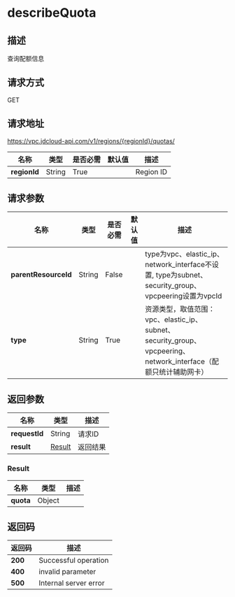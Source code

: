 # describeQuota


## 描述
查询配额信息

## 请求方式
GET

## 请求地址
https://vpc.jdcloud-api.com/v1/regions/{regionId}/quotas/

|名称|类型|是否必需|默认值|描述|
|---|---|---|---|---|
|**regionId**|String|True||Region ID|

## 请求参数
|名称|类型|是否必需|默认值|描述|
|---|---|---|---|---|
|**parentResourceId**|String|False||type为vpc、elastic_ip、network_interface不设置, type为subnet、security_group、vpcpeering设置为vpcId|
|**type**|String|True||资源类型，取值范围：vpc、elastic_ip、subnet、security_group、vpcpeering、network_interface（配额只统计辅助网卡）|


## 返回参数
|名称|类型|描述|
|---|---|---|
|**requestId**|String|请求ID|
|**result**|[Result](##Result)|返回结果|


### <a name="Result">Result</a>
|名称|类型|描述|
|---|---|---|
|**quota**|Object||

## 返回码
|返回码|描述|
|---|---|
|**200**|Successful operation|
|**400**|invalid parameter|
|**500**|Internal server error|
